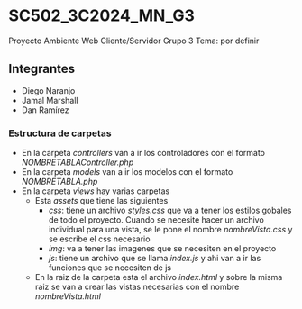 # SC502_3C2024_MN_G3

Proyecto Ambiente Web Cliente/Servidor
Grupo 3
Tema: por definir

## Integrantes
- Diego Naranjo
- Jamal Marshall
- Dan Ramírez

### Estructura de carpetas
- En la carpeta _controllers_ van a ir los controladores con el formato _NOMBRETABLAController.php_
- En la carpeta _models_ van a ir los modelos con el formato _NOMBRETABLA.php_
- En la carpeta _views_ hay varias carpetas
    - Esta _assets_ que tiene las siguientes
        - _css_: tiene un archivo _styles.css_ que va a tener los estilos gobales de todo el proyecto. Cuando se necesite hacer un archivo individual para una vista, se le pone el nombre _nombreVista.css_ y se escribe el css necesario
        - _img_: va a tener las imagenes que se necesiten en el proyecto
        - _js_: tiene un archivo que se llama _index.js_ y ahi van a ir las funciones que se necesiten de js
    - En la raiz de la carpeta esta el archivo _index.html_ y sobre la misma raiz se van a crear las vistas necesarias con el nombre _nombreVista.html_

